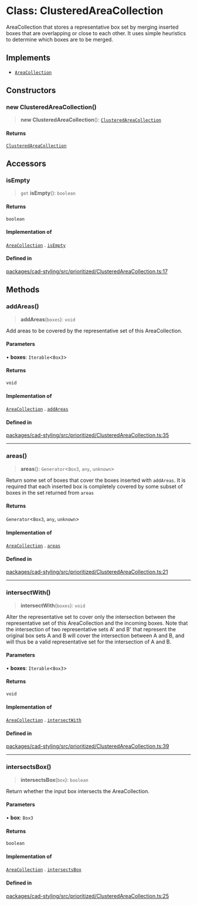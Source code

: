 # Class: ClusteredAreaCollection

AreaCollection that stores a representative box set by merging
inserted boxes that are overlapping or close to each other.
It uses simple heuristics to determine which boxes are to be merged.

## Implements

- [`AreaCollection`](../interfaces/AreaCollection.md)

## Constructors

### new ClusteredAreaCollection()

> **new ClusteredAreaCollection**(): [`ClusteredAreaCollection`](ClusteredAreaCollection.md)

#### Returns

[`ClusteredAreaCollection`](ClusteredAreaCollection.md)

## Accessors

### isEmpty

> `get` **isEmpty**(): `boolean`

#### Returns

`boolean`

#### Implementation of

[`AreaCollection`](../interfaces/AreaCollection.md) . [`isEmpty`](../interfaces/AreaCollection.md#isempty)

#### Defined in

[packages/cad-styling/src/prioritized/ClusteredAreaCollection.ts:17](https://github.com/cognitedata/reveal/blob/2acd9d17229d2bc8e309653b4d6a39ad941e44f1/viewer/packages/cad-styling/src/prioritized/ClusteredAreaCollection.ts#L17)

## Methods

### addAreas()

> **addAreas**(`boxes`): `void`

Add areas to be covered by the representative set of this
AreaCollection.

#### Parameters

• **boxes**: `Iterable`\<`Box3`\>

#### Returns

`void`

#### Implementation of

[`AreaCollection`](../interfaces/AreaCollection.md) . [`addAreas`](../interfaces/AreaCollection.md#addareas)

#### Defined in

[packages/cad-styling/src/prioritized/ClusteredAreaCollection.ts:35](https://github.com/cognitedata/reveal/blob/2acd9d17229d2bc8e309653b4d6a39ad941e44f1/viewer/packages/cad-styling/src/prioritized/ClusteredAreaCollection.ts#L35)

***

### areas()

> **areas**(): `Generator`\<`Box3`, `any`, `unknown`\>

Return some set of boxes that cover the boxes inserted with `addAreas`.
It is required that each inserted box is completely covered by some
subset of boxes in the set returned from `areas`

#### Returns

`Generator`\<`Box3`, `any`, `unknown`\>

#### Implementation of

[`AreaCollection`](../interfaces/AreaCollection.md) . [`areas`](../interfaces/AreaCollection.md#areas)

#### Defined in

[packages/cad-styling/src/prioritized/ClusteredAreaCollection.ts:21](https://github.com/cognitedata/reveal/blob/2acd9d17229d2bc8e309653b4d6a39ad941e44f1/viewer/packages/cad-styling/src/prioritized/ClusteredAreaCollection.ts#L21)

***

### intersectWith()

> **intersectWith**(`boxes`): `void`

Alter the representative set to cover only the intersection between the
representative set of this AreaCollection and the incoming boxes.
Note that the intersection of two representative sets A' and B' that
represent the original box sets A and B will cover the intersection between
A and B, and will thus be a valid representative set for the intersection of A and B.

#### Parameters

• **boxes**: `Iterable`\<`Box3`\>

#### Returns

`void`

#### Implementation of

[`AreaCollection`](../interfaces/AreaCollection.md) . [`intersectWith`](../interfaces/AreaCollection.md#intersectwith)

#### Defined in

[packages/cad-styling/src/prioritized/ClusteredAreaCollection.ts:39](https://github.com/cognitedata/reveal/blob/2acd9d17229d2bc8e309653b4d6a39ad941e44f1/viewer/packages/cad-styling/src/prioritized/ClusteredAreaCollection.ts#L39)

***

### intersectsBox()

> **intersectsBox**(`box`): `boolean`

Return whether the input box intersects the AreaCollection.

#### Parameters

• **box**: `Box3`

#### Returns

`boolean`

#### Implementation of

[`AreaCollection`](../interfaces/AreaCollection.md) . [`intersectsBox`](../interfaces/AreaCollection.md#intersectsbox)

#### Defined in

[packages/cad-styling/src/prioritized/ClusteredAreaCollection.ts:25](https://github.com/cognitedata/reveal/blob/2acd9d17229d2bc8e309653b4d6a39ad941e44f1/viewer/packages/cad-styling/src/prioritized/ClusteredAreaCollection.ts#L25)
